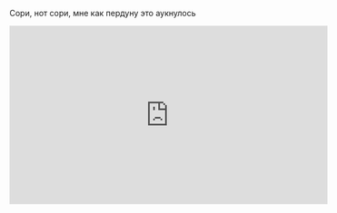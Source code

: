 ---
---
Сори, нот сори, мне как пердуну это аукнулось
<iframe width="560" height="315" src="https://www.youtube.com/embed/JZgPKGVJrdc?si=rZOUY98zXLMwEnnI" title="YouTube video player" frameborder="0" allow="accelerometer; autoplay; clipboard-write; encrypted-media; gyroscope; picture-in-picture; web-share" referrerpolicy="strict-origin-when-cross-origin" allowfullscreen></iframe>